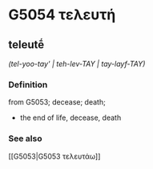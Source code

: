 # G5054 τελευτή

## teleutḗ

_(tel-yoo-tay' | teh-lev-TAY | tay-layf-TAY)_

### Definition

from G5053; decease; death; 

- the end of life, decease, death

### See also

[[G5053|G5053 τελευτάω]]

